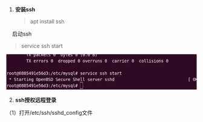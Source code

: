 1. **安装ssh**
   
   > apt install ssh

    启动ssh

> service ssh start

![](../../../assets/2022-11-21-16-42-47-image.png)

2. **ssh授权远程登录**

（1）打开/etc/ssh/sshd_config文件
